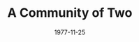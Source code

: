 ---
title: A Community of Two
date: 1977-11-25
closing_date: 1977-12-10
layout: productions
featured_image: 
image_caption:
image_credit:
playbill: 
category: 
Theatre: Theatre Jacksonville
Venue: Little Theatre
cast:
  Alix Carpenter: Sabina Meyer
  Robert Carpenter: Joe Mullarkey
  Michael Jardeen: Dick Kerekes
  Policeman: Marshall Grauer
  Delahanty: Norman Howard
  Tim Carpenter: Marlon Hecht
  Terry: Robin Polk
  Olga: Randee Trouville
  Mr. Rodriguez: Louis DePriest
crew:
  Director: Robert Knowles
  Scene Design: Mike Murphy
  Stage Manager: Wanda Newell
  Lighting Design: Kelly Hart
  Lighting Technician: Pam Jackson
  Sound Technician: Doug Thomas
  Set Construction:
    - Loris Bickum
    - Scott Dunham
    - Marty Friedman
    - Sherrie Harris
    - Tom Heffernan
    - Clint Hewitt
    - Bonita Howard
    - Valerie Howard
    - Pam Jackson
    - Linda Lawson
    - Ernest Mastroianni
    - Niki Morrissett
    - Cindy Parker
    - Arthur Rubens
    - Caroline Rubens
    - Bebe Schroder
    - Keven Sechrest
    - Art Trouville
  Properties:
    - Sharon Brown
    - Sherrie Harris
    - Niki Morrissett
  Costumes: Gert Berman
  Publicity: Madge Bruner
  Box Office:
    - Pat Mullarkey
    - Shirley Cooke
    - Ann Dubow
    - Bettsy Scheurer
    - Pat Somers
    - Barbara Stillson
    - Esta Tkac
    - Martha Wynne
orchestra:
external_links:
---